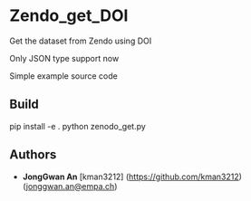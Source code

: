 # Zendo_get_DOI
Get the dataset from Zendo using DOI 

Only JSON type support now

Simple example source code


## Build

pip install -e .
python zenodo_get.py

## Authors
* **JongGwan An** [kman3212] (https://github.com/kman3212) (jonggwan.an@empa.ch)

